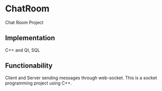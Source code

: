 # ChatRoom
Chat Room Project

## Implementation 
C++ and Qt, SQL

## Functionability
Client and Server sending messages through web-socket. 
This is a socket programming project using C++.